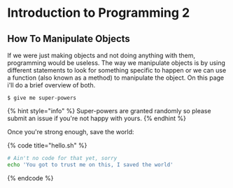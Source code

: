 # Introduction to Programming 2

## How To Manipulate Objects

If we were just making objects and not doing anything with them, programming would be useless. The way we manipulate objects is by using different statements to look for something specific to happen or we can use a function \(also known as a method\) to manipulate the object.  On this page i'll do a brief overview of both.

```
$ give me super-powers
```

{% hint style="info" %}
 Super-powers are granted randomly so please submit an issue if you're not happy with yours.
{% endhint %}

Once you're strong enough, save the world:

{% code title="hello.sh" %}
```bash
# Ain't no code for that yet, sorry
echo 'You got to trust me on this, I saved the world'
```
{% endcode %}



